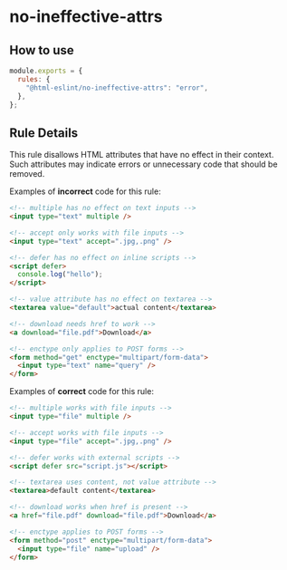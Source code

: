 # no-ineffective-attrs

## How to use

```js,.eslintrc.js
module.exports = {
  rules: {
    "@html-eslint/no-ineffective-attrs": "error",
  },
};
```

## Rule Details

This rule disallows HTML attributes that have no effect in their context. Such attributes may indicate errors or unnecessary code that should be removed.

Examples of **incorrect** code for this rule:

```html
<!-- multiple has no effect on text inputs -->
<input type="text" multiple />

<!-- accept only works with file inputs -->
<input type="text" accept=".jpg,.png" />

<!-- defer has no effect on inline scripts -->
<script defer>
  console.log("hello");
</script>

<!-- value attribute has no effect on textarea -->
<textarea value="default">actual content</textarea>

<!-- download needs href to work -->
<a download="file.pdf">Download</a>

<!-- enctype only applies to POST forms -->
<form method="get" enctype="multipart/form-data">
  <input type="text" name="query" />
</form>
```

Examples of **correct** code for this rule:

```html
<!-- multiple works with file inputs -->
<input type="file" multiple />

<!-- accept works with file inputs -->
<input type="file" accept=".jpg,.png" />

<!-- defer works with external scripts -->
<script defer src="script.js"></script>

<!-- textarea uses content, not value attribute -->
<textarea>default content</textarea>

<!-- download works when href is present -->
<a href="file.pdf" download="file.pdf">Download</a>

<!-- enctype applies to POST forms -->
<form method="post" enctype="multipart/form-data">
  <input type="file" name="upload" />
</form>
```
